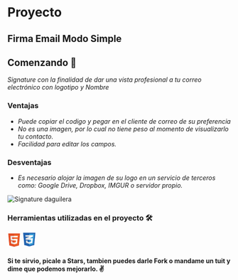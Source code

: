 #  Proyecto 
##  Firma Email Modo Simple

## Comenzando 🚀
_Signature con la finalidad de dar una vista profesional a tu correo electrónico con logotipo y Nombre_

### Ventajas
* _Puede copiar el codigo y pegar en el cliente de correo de su preferencia_
* _No es una imagen, por lo cual no tiene peso al momento de visualizarlo tu contacto._
* _Facilidad para editar los campos._

### Desventajas
* _Es necesario alojar la imagen de su logo en un servicio de terceros como: Google Drive, Dropbox,  IMGUR o servidor propio._



![Signature daguilera](https://repository-images.githubusercontent.com/286404333/8268d480-dab7-11ea-9862-17122ddd3290)

### Herramientas utilizadas en el proyecto 🛠️

<code><img height="30" src="https://raw.githubusercontent.com/Davermx/Davermx/master/img/Html.png"></code>
<code><img height="33" src="https://raw.githubusercontent.com/Davermx/Davermx/master/img/Css.png"></code>



#### Si te sirvio, picale a **Stars**, tambien puedes darle **Fork** o mandame un tuit y dime que podemos mejorarlo. ✌️